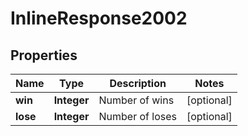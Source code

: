 
# InlineResponse2002

## Properties
Name | Type | Description | Notes
------------ | ------------- | ------------- | -------------
**win** | **Integer** | Number of wins |  [optional]
**lose** | **Integer** | Number of loses |  [optional]



